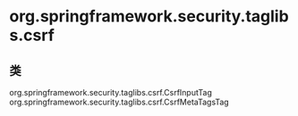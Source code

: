 # org.springframework.security.taglibs.csrf

## 类

org.springframework.security.taglibs.csrf.CsrfInputTag
org.springframework.security.taglibs.csrf.CsrfMetaTagsTag




